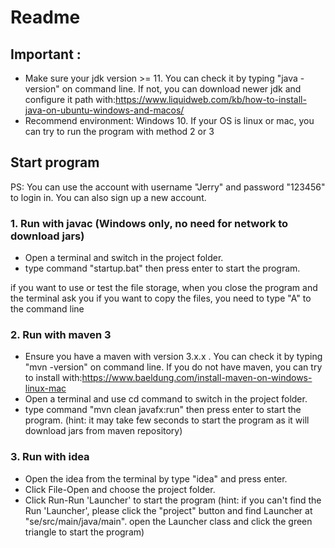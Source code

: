# Readme
## Important : 
- Make sure your jdk version >= 11. You can check it by typing "java -version" on command line. 
If not, you can download newer jdk and configure it path with:https://www.liquidweb.com/kb/how-to-install-java-on-ubuntu-windows-and-macos/
- Recommend environment: Windows 10. If your OS is linux or mac, you can try to run the program with method 2 or 3
## Start program
PS: You can use the account with username "Jerry" and password "123456" to login in. You can also sign up a new account.
### 1. Run with javac (__Windows only__, no need for network to download jars)
- Open a terminal and switch in the project folder.
- type command "startup.bat" then press enter to start the program.

if you want to use or test the file storage, when you close the program and the terminal ask you if you want to copy the files, you need to type "A" to the command line 

### 2. Run with maven 3 
- Ensure you have a maven with version 3.x.x . You can check it by typing "mvn -version" on command line.
If you do not have maven, you can try to install with:https://www.baeldung.com/install-maven-on-windows-linux-mac
- Open a terminal and use cd command to switch in the project folder.
- type command "mvn clean javafx:run" then press enter to start the program. (hint: it may take few seconds to start the program as it will download jars from maven repository)

### 3. Run with idea
- Open the idea from the terminal by type "idea" and press enter.
- Click File-Open and choose the project folder.
- Click Run-Run 'Launcher' to start the program (hint: if you can't find the Run 'Launcher', please click the "project" button and find Launcher at "se/src/main/java/main". open the Launcher class and click the green triangle to start the program)

